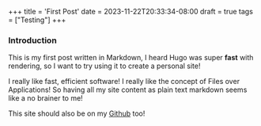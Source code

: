 +++
title = 'First Post'
date = 2023-11-22T20:33:34-08:00
draft = true
tags = ["Testing"]
+++

### Introduction

This is my first post written in Markdown, I heard Hugo was super **fast** with rendering, so I want to try using it to create a personal site!

I really like fast, efficient software! I really like the concept of Files over Applications!
So having all my site content as plain text markdown seems like a no brainer to me!

This site should also be on my [Github](https://github.com/LobsterFestival) too!

